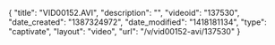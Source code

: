 {
    "title": "VID00152.AVI",
    "description": "",
    "videoid": "137530",
    "date_created": "1387324972",
    "date_modified": "1418181134",
    "type": "captivate",
    "layout": "video",
    "url": "\/v\/vid00152-avi\/137530"
}